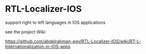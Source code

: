 # RTL-Localizer-IOS
support right to left languages in IOS applications

see the project Wiki

https://github.com/abdelrahman-egy/RTL-Localizer-IOS/wiki/RT-L-Internationalization-in-iOS-apps
